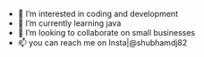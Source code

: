 - 👀 I’m interested in coding and development
- 🌱 I’m currently learning java
- 💞️ I’m looking to collaborate on small businesses
- 📫 you can reach me on Insta|@shubhamdj82
